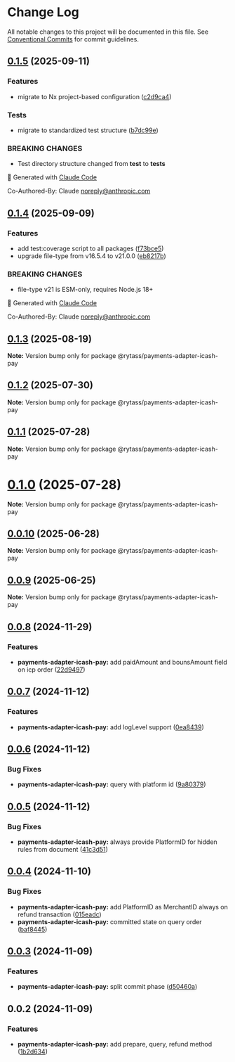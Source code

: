 # Change Log

All notable changes to this project will be documented in this file.
See [Conventional Commits](https://conventionalcommits.org) for commit guidelines.

## [0.1.5](https://github.com/Rytass/Utils/compare/@rytass/payments-adapter-icash-pay@0.1.4...@rytass/payments-adapter-icash-pay@0.1.5) (2025-09-11)

### Features

- migrate to Nx project-based configuration ([c2d9ca4](https://github.com/Rytass/Utils/commit/c2d9ca46c00ace42bcbf69300dcc43a7346cb9aa))

### Tests

- migrate to standardized test structure ([b7dc99e](https://github.com/Rytass/Utils/commit/b7dc99ef85f5951480dfdae6198cefa252c15423))

### BREAKING CHANGES

- Test directory structure changed from **test** to **tests**

🤖 Generated with [Claude Code](https://claude.ai/code)

Co-Authored-By: Claude <noreply@anthropic.com>

## [0.1.4](https://github.com/Rytass/Utils/compare/@rytass/payments-adapter-icash-pay@0.1.3...@rytass/payments-adapter-icash-pay@0.1.4) (2025-09-09)

### Features

- add test:coverage script to all packages ([f73bce5](https://github.com/Rytass/Utils/commit/f73bce52024d453755824fa6af784f13da50061f))
- upgrade file-type from v16.5.4 to v21.0.0 ([eb8217b](https://github.com/Rytass/Utils/commit/eb8217b76c4a0d74061f782c082fd4183961bb12))

### BREAKING CHANGES

- file-type v21 is ESM-only, requires Node.js 18+

🤖 Generated with [Claude Code](https://claude.ai/code)

Co-Authored-By: Claude <noreply@anthropic.com>

## [0.1.3](https://github.com/Rytass/Utils/compare/@rytass/payments-adapter-icash-pay@0.1.2...@rytass/payments-adapter-icash-pay@0.1.3) (2025-08-19)

**Note:** Version bump only for package @rytass/payments-adapter-icash-pay

## [0.1.2](https://github.com/Rytass/Utils/compare/@rytass/payments-adapter-icash-pay@0.1.1...@rytass/payments-adapter-icash-pay@0.1.2) (2025-07-30)

**Note:** Version bump only for package @rytass/payments-adapter-icash-pay

## [0.1.1](https://github.com/Rytass/Utils/compare/@rytass/payments-adapter-icash-pay@0.1.0...@rytass/payments-adapter-icash-pay@0.1.1) (2025-07-28)

**Note:** Version bump only for package @rytass/payments-adapter-icash-pay

# [0.1.0](https://github.com/Rytass/Utils/compare/@rytass/payments-adapter-icash-pay@0.0.10...@rytass/payments-adapter-icash-pay@0.1.0) (2025-07-28)

**Note:** Version bump only for package @rytass/payments-adapter-icash-pay

## [0.0.10](https://github.com/Rytass/Utils/compare/@rytass/payments-adapter-icash-pay@0.0.9...@rytass/payments-adapter-icash-pay@0.0.10) (2025-06-28)

**Note:** Version bump only for package @rytass/payments-adapter-icash-pay

## [0.0.9](https://github.com/Rytass/Utils/compare/@rytass/payments-adapter-icash-pay@0.0.8...@rytass/payments-adapter-icash-pay@0.0.9) (2025-06-25)

**Note:** Version bump only for package @rytass/payments-adapter-icash-pay

## [0.0.8](https://github.com/Rytass/Utils/compare/@rytass/payments-adapter-icash-pay@0.0.7...@rytass/payments-adapter-icash-pay@0.0.8) (2024-11-29)

### Features

- **payments-adapter-icash-pay:** add paidAmount and bounsAmount field on icp order ([22d9497](https://github.com/Rytass/Utils/commit/22d9497dbb01d61dc4bf51f1cfe2bfa640dd43f9))

## [0.0.7](https://github.com/Rytass/Utils/compare/@rytass/payments-adapter-icash-pay@0.0.6...@rytass/payments-adapter-icash-pay@0.0.7) (2024-11-12)

### Features

- **payments-adapter-icash-pay:** add logLevel support ([0ea8439](https://github.com/Rytass/Utils/commit/0ea84399d891dc69b90e46eeacc1c51349f69f5d))

## [0.0.6](https://github.com/Rytass/Utils/compare/@rytass/payments-adapter-icash-pay@0.0.5...@rytass/payments-adapter-icash-pay@0.0.6) (2024-11-12)

### Bug Fixes

- **payments-adapter-icash-pay:** query with platform id ([9a80379](https://github.com/Rytass/Utils/commit/9a803792ca555d4e5e74f5d3eeca2ebde465696d))

## [0.0.5](https://github.com/Rytass/Utils/compare/@rytass/payments-adapter-icash-pay@0.0.4...@rytass/payments-adapter-icash-pay@0.0.5) (2024-11-12)

### Bug Fixes

- **payments-adapter-icash-pay:** always provide PlatformID for hidden rules from document ([41c3d51](https://github.com/Rytass/Utils/commit/41c3d515ec07fe378c5bd3e4a0860c14f1e1ce74))

## [0.0.4](https://github.com/Rytass/Utils/compare/@rytass/payments-adapter-icash-pay@0.0.3...@rytass/payments-adapter-icash-pay@0.0.4) (2024-11-10)

### Bug Fixes

- **payments-adapter-icash-pay:** add PlatformID as MerchantID always on refund transaction ([015eadc](https://github.com/Rytass/Utils/commit/015eadcae124b932a9af049b6b4674f0175f7fe2))
- **payments-adapter-icash-pay:** committed state on query order ([baf8445](https://github.com/Rytass/Utils/commit/baf8445629cff1427d23dc0796d6d898048a3fae))

## [0.0.3](https://github.com/Rytass/Utils/compare/@rytass/payments-adapter-icash-pay@0.0.2...@rytass/payments-adapter-icash-pay@0.0.3) (2024-11-09)

### Features

- **payments-adapter-icash-pay:** split commit phase ([d50460a](https://github.com/Rytass/Utils/commit/d50460a9d8fc5072ff643b24c832f9c1efa0562f))

## 0.0.2 (2024-11-09)

### Features

- **payments-adapter-icash-pay:** add prepare, query, refund method ([1b2d634](https://github.com/Rytass/Utils/commit/1b2d6341c31e81fa57aae4c7beb5159e7522bdfd))
